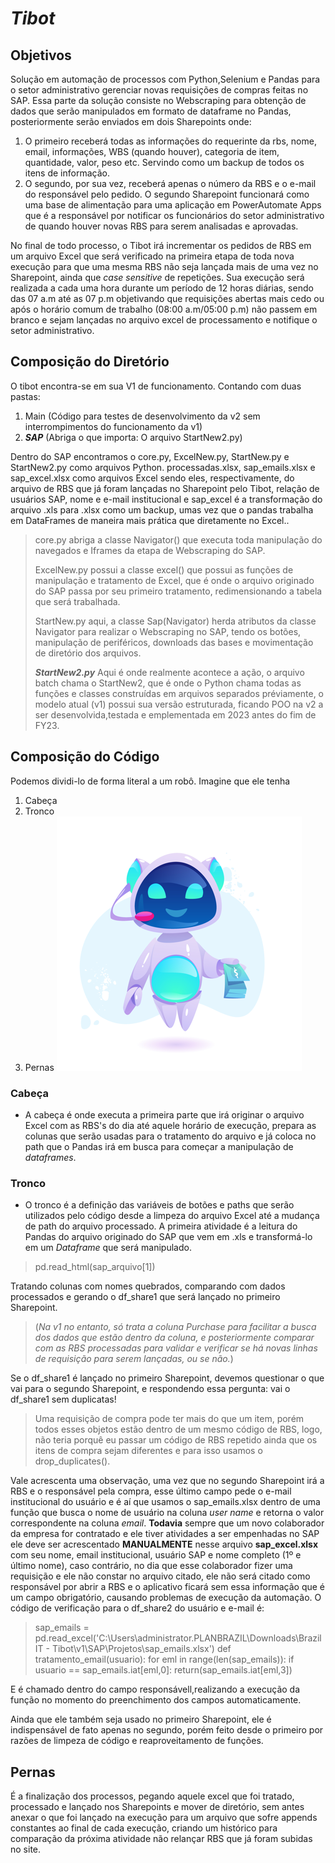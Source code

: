 # *Tibot*

## Objetivos
Solução em automação de processos com Python,Selenium e Pandas para o setor administrativo gerenciar novas requisições de compras feitas no SAP. Essa parte da solução consiste no Webscraping para obtenção de dados que serão manipulados em formato de dataframe no Pandas, posteriormente serão enviados em dois Sharepoints onde:
1. O primeiro receberá todas as informações do requerinte da rbs, nome, email, informações, WBS (quando houver), categoria de item, quantidade, valor, peso etc. Servindo como um backup de todos os itens de informação.
2. O segundo, por sua vez, receberá apenas o número da RBS e o e-mail do responsável pelo pedido.
O segundo Sharepoint funcionará como uma base de alimentação para uma aplicação em PowerAutomate Apps que é a responsável por notificar os funcionários do setor administrativo de quando houver novas RBS para serem analisadas e aprovadas.

No final de todo processo, o Tibot irá incrementar os pedidos de RBS em um arquivo Excel que será verificado na primeira etapa de toda nova execução para que uma mesma RBS não seja lançada mais de uma vez no Sharepoint, ainda que *case sensitive* de repetições.
Sua execução será realizada a cada uma hora durante um período de 12 horas diárias, sendo das 07 a.m até as 07 p.m objetivando que requisições abertas mais cedo ou após o horário comum de trabalho (08:00 a.m/05:00 p.m) não passem em branco e sejam lançadas no arquivo excel de processamento e notifique o setor administrativo.

## Composição do Diretório
O tibot encontra-se em sua V1 de funcionamento.
Contando com duas pastas:
1. Main (Código para testes de desenvolvimento da v2 sem interrompimentos do funcionamento da v1)
2. ***SAP*** (Abriga o que importa: O arquivo StartNew2.py)

Dentro do SAP encontramos o core.py, ExcelNew.py, StartNew.py e StartNew2.py como arquivos Python. processadas.xlsx, sap_emails.xlsx e sap_excel.xlsx como arquivos Excel sendo eles, respectivamente, do arquivo de RBS que já foram lançadas no Sharepoint pelo Tibot, relação de usuários SAP, nome e e-mail institucional e sap_excel é a transformação do arquivo .xls para .xlsx como um backup, umas vez que o pandas trabalha em DataFrames de maneira mais prática que diretamente no Excel.. 

>core.py abriga a classe Navigator() que executa toda manipulação do navegados e Iframes da etapa de Webscraping do SAP.
>
>ExcelNew.py possui a classe excel() que possui as funções de manipulação e tratamento de Excel, que é onde o arquivo originado do SAP passa por seu primeiro tratamento, redimensionando a tabela que será trabalhada.
>
>StartNew.py aqui, a classe Sap(Navigator) herda atributos da classe Navigator para realizar o Webscraping no SAP, tendo os botões, manipulação de periféricos, downloads das bases e movimentação de diretório dos arquivos. 
>
>***StartNew2.py*** Aqui é onde realmente acontece a ação, o arquivo batch chama o StartNew2, que é onde o Python chama todas as funções e classes construídas em arquivos separados préviamente, o modelo atual (v1) possui sua versão estruturada, ficando POO na v2 a ser desenvolvida,testada e emplementada em 2023 antes do fim de FY23.
## Composição do Código
Podemos dividi-lo de forma literal a um robô. Imagine que ele tenha
1. Cabeça
2. Tronco
3. Pernas
![Tibot](tibot_img.PNG)
### Cabeça
- A cabeça é onde executa a primeira parte que irá originar o arquivo Excel com as RBS's do dia até aquele horário de execução, prepara as colunas que serão usadas para o tratamento do arquivo e já coloca no path que o Pandas irá em busca para começar a manipulação de *dataframes*.

### Tronco
- O tronco é a definição das variáveis de botões e paths que serão utilizados pelo código desde a limpeza do arquivo Excel até a mudança de path do arquivo processado. A primeira atividade é a leitura do Pandas do arquivo originado do SAP que vem em .xls e transformá-lo em um *Dataframe* que será manipulado.
>pd.read_html(sap_arquivo[1])
>
Tratando colunas com nomes quebrados, comparando com dados processados e gerando o df_share1 que será lançado no primeiro Sharepoint.
>(_Na v1 no entanto, só trata a coluna Purchase para facilitar a busca dos dados que estão dentro da coluna, e posteriormente comparar com as RBS processadas para validar e verificar se há novas linhas de requisição para serem lançadas, ou se não._)
>
Se o df_share1 é lançado no primeiro Sharepoint, devemos questionar o que vai para o segundo Sharepoint, e respondendo essa pergunta: vai o df_share1 sem duplicatas!
>Uma requisição de compra pode ter mais do que um item, porém todos esses objetos estão dentro de um mesmo código de RBS, logo, não teria porquê eu passar um código de RBS repetido ainda que os itens de compra sejam diferentes e para isso usamos o drop_duplicates().
>
Vale acrescenta uma observação, uma vez que no segundo Sharepoint irá a RBS e o responsável pela compra, esse último campo pede o e-mail institucional do usuário e é aí que usamos o sap_emails.xlsx dentro de uma função que busca o nome de usuário na coluna _user name_ e retorna o valor correspondente na coluna _email_. **Todavia** sempre que um novo colaborador da empresa for contratado e ele tiver atividades a ser empenhadas no SAP ele deve ser acrescentado **MANUALMENTE** nesse arquivo **sap_excel.xlsx** com seu nome, email institucional, usuário SAP e nome completo (1º e último nome), caso contrário, no dia que esse colaborador fizer uma requisição e ele não constar no arquivo citado, ele não será citado como responsável por abrir a RBS e o aplicativo ficará sem essa informação que é um campo obrigatório, causando problemas de execução da automação.
 O código de verificação para o df_share2 do usuário e e-mail é:
>sap_emails = pd.read_excel('C:\\Users\\administrator.PLANBRAZIL\\Downloads\\Brazil IT - Tibot\\v1\\SAP\\Projetos\\sap_emails.xlsx')
def tratamento_email(usuario):
      for eml in range(len(sap_emails)):
         if usuario == sap_emails.iat[eml,0]:
          return(sap_emails.iat[eml,3])
>
E é chamado dentro do campo responsávell,realizando a execução da função no momento do preenchimento dos campos automaticamente.

Ainda que ele também seja usado no primeiro Sharepoint, ele é indispensável de fato apenas no segundo, porém feito desde o primeiro por razões de limpeza de código e reaproveitamento de funções.

## Pernas
É a finalização dos processos, pegando aquele excel que foi tratado, processado e lançado nos Sharepoints e mover de diretório, sem antes anexar o que foi lançado na execução para um arquivo que sofre appends constantes ao final de cada execução, criando um histórico para comparação da próxima atividade não relançar RBS que já foram subidas no site.
